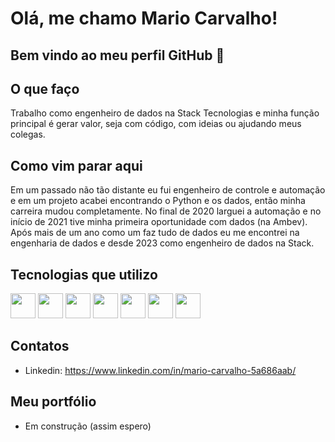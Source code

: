# Olá, me chamo Mario Carvalho! 
## Bem vindo ao meu perfil GitHub 👋

## O que faço

Trabalho como engenheiro de dados na Stack Tecnologias e minha função principal é gerar valor, seja com código, com ideias ou ajudando meus colegas. 

## Como vim parar aqui

Em um passado não tão distante eu fui engenheiro de controle e automação e em um projeto acabei encontrando o Python e os dados, então minha carreira mudou completamente. No final de 2020 larguei a automação e no início de 2021 tive minha primeira oportunidade com dados (na Ambev). Após mais de um ano como um faz tudo de dados eu me encontrei na engenharia de dados e desde 2023 como engenheiro de dados na Stack.

## Tecnologias que utilizo

<img loading="lazy" src="https://cdn.jsdelivr.net/gh/devicons/devicon@latest/icons/python/python-original-wordmark.svg" width="40" height="40"/>
<img loading="lazy" src="https://cdn.jsdelivr.net/gh/devicons/devicon@latest/icons/amazonwebservices/amazonwebservices-original-wordmark.svg" width="40" height="40"/>
<img loading="lazy" src="https://cdn.jsdelivr.net/gh/devicons/devicon@latest/icons/apacheairflow/apacheairflow-original-wordmark.svg" width="40" height="40"/>
<img loading="lazy" src="https://cdn.jsdelivr.net/gh/devicons/devicon@latest/icons/docker/docker-original-wordmark.svg" width="40" height="40"/>
<img loading="lazy" src="https://cdn.jsdelivr.net/gh/devicons/devicon@latest/icons/terraform/terraform-original-wordmark.svg" width="40" height="40"/>
<img loading="lazy" src="https://cdn.jsdelivr.net/gh/devicons/devicon@latest/icons/git/git-original-wordmark.svg" width="40" height="40"/>
<img loading="lazy" src="https://cdn.jsdelivr.net/gh/devicons/devicon@latest/icons/linux/linux-original.svg" width="40" height="40"/>

## Contatos
- Linkedin: https://www.linkedin.com/in/mario-carvalho-5a686aab/

## Meu portfólio

- Em construção (assim espero)
